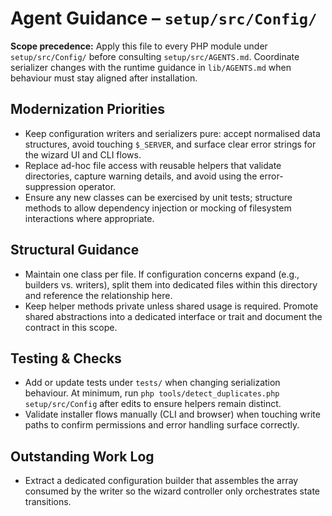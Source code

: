 # Agent Guidance – `setup/src/Config/`

**Scope precedence:** Apply this file to every PHP module under `setup/src/Config/` before consulting `setup/src/AGENTS.md`. Coordinate serializer changes with the runtime guidance in `lib/AGENTS.md` when behaviour must stay aligned after installation.

## Modernization Priorities
- Keep configuration writers and serializers pure: accept normalised data structures, avoid touching `$_SERVER`, and surface clear error strings for the wizard UI and CLI flows.
- Replace ad-hoc file access with reusable helpers that validate directories, capture warning details, and avoid using the error-suppression operator.
- Ensure any new classes can be exercised by unit tests; structure methods to allow dependency injection or mocking of filesystem interactions where appropriate.

## Structural Guidance
- Maintain one class per file. If configuration concerns expand (e.g., builders vs. writers), split them into dedicated files within this directory and reference the relationship here.
- Keep helper methods private unless shared usage is required. Promote shared abstractions into a dedicated interface or trait and document the contract in this scope.

## Testing & Checks
- Add or update tests under `tests/` when changing serialization behaviour. At minimum, run `php tools/detect_duplicates.php setup/src/Config` after edits to ensure helpers remain distinct.
- Validate installer flows manually (CLI and browser) when touching write paths to confirm permissions and error handling surface correctly.

## Outstanding Work Log
- Extract a dedicated configuration builder that assembles the array consumed by the writer so the wizard controller only orchestrates state transitions.
